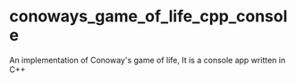 # conoways_game_of_life_cpp_console
An implementation of Conoway's game of life,  It is a console app written in C++
